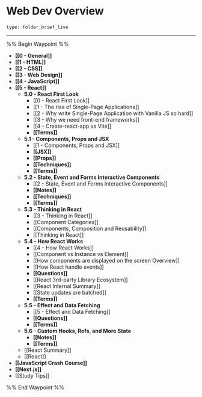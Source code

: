 # Web Dev Overview
 
```ccard
type: folder_brief_live
```
 
---

%% Begin Waypoint %%
- **[[0 - General]]**
- **[[1 - HTML]]**
- **[[2 - CSS]]**
- **[[3 - Web Design]]**
- **[[4 - JavaScript]]**
- **[[5 - React]]**
	- **5.0 - React First Look**
		- [[0 - React First Look]]
		- [[1 - The rise of Single-Page Applications]]
		- [[2 - Why write Single-Page Application with Vanilla JS so hard]]
		- [[3 - Why we need front-end frameworks]]
		- [[4 - Create-react-app vs Vite]]
		- **[[Terms]]**
	- **5.1 - Components, Props and JSX**
		- [[1 - Components, Props and JSX]]
		- **[[JSX]]**
		- **[[Props]]**
		- **[[Techniques]]**
		- **[[Terms]]**
	- **5.2 - State, Event and Forms Interactive Components**
		- [[2 - State, Event and Forms Interactive Components]]
		- **[[Notes]]**
		- **[[Techniques]]**
		- **[[Terms]]**
	- **5.3 - Thinking in React**
		- [[3 - Thinking in React]]
		- [[Component Categories]]
		- [[Components, Composition and Reusability]]
		- [[Thinking in React]]
	- **5.4 - How React Works**
		- [[4 - How React Works]]
		- [[Component vs Instance vs Element]]
		- [[How components are displayed on the screen Overview]]
		- [[How React handle events]]
		- **[[Questions]]**
		- [[React 3rd-party Library Ecosystem]]
		- [[React Internal Summary]]
		- [[State updates are batched]]
		- **[[Terms]]**
	- **5.5 - Effect and Data Fetching**
		- [[5 - Effect and Data Fetching]]
		- **[[Questions]]**
		- **[[Terms]]**
	- **5.6 - Custom Hooks, Refs, and More State**
		- **[[Notes]]**
		- **[[Terms]]**
	- [[React Summary]]
	- [[React]]
- **[[JavaScript Crash Course]]**
- **[[Next.js]]**
- [[Study Tips]]

%% End Waypoint %%